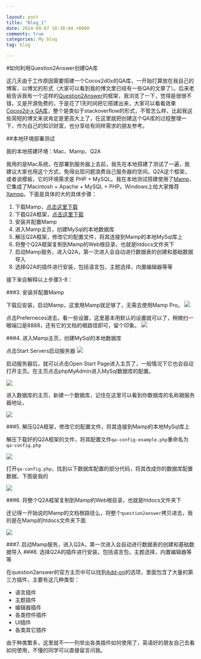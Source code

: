 ```yaml
---

layout: post
title: "Blog_1"
date: 2014-09-07 10:38:04 +0800
comments: true
categories: My blog
tag: blog

---
```

#如何利用Question2Answer创建QA库

这几天由于工作原因需要搭建一个Cocos2d0x的QA库，一开始打算放在我自己的博客，以博文的形式（大家可以看到我的博文里已经有一些QA的文章了）。后来老板告诉我有一个这样的[Question2Answer](http://www.question2answer.org/)的框架，我浏览了一下，觉得是很很不错，又是开源免费的，于是花了1天时间把它搭建出来，大家可以看看效果[Cocos2d-x QA库](http://zaojiahua.com.id39920.hklin1.doctoryun.net/question2answer/index.php?qa=questions&start=0)，整个是类似于stackoverflow的形式，不管怎么样，比起我这些简短的博文来说肯定是更高大上了，在这里就把创建这个QA库的过程整理一下，作为自己的知识财富，也分享给有同样需求的朋友参考。

<!-- more -->

##本地环境部署测试

我的本地搭建环境：Mac、Mamp、Q2A

我用的是Mac系统，在部署到服务器上去前，我先在本地搭建了测试了一遍，我建议大家也用这个方式，免得出现问题浪费自己服务器的空间。Q2A这个框架，或者说模板，它的环境需求是 PHP + MySQL。我在本地测试搭建使用了[Mamp](http://www.mamp.info/en/)，它集成了Macintosh + Apache + MySQL + PHP。Windows上给大家推荐[Xampp](https://www.apachefriends.org/index.html)。下面是具体的大的具体步骤：

1. 下载Mamp，[点击这里下载](http://www.mamp.info/en/downloads/)
2. 下载Q2A框架，[点击这里下载](http://www.question2answer.org/question2answer-latest.zip)
3. 安装并配置Mamp
4. 进入Mamp主页，创建MySql的本地数据库
5. 解压Q2A框架，修改它的配置文件，将其连接到Mamp的本地MySql库上
6. 将整个Q2A框架复制到Mamp的Web根目录，也就是htdocs文件夹下
7. 启动Mamp服务，进入Q2A，第一次进入会自动进行数据表的创建和基础数据导入
8. 选择Q2A的插件进行安装，包括语言包，主题选择，内置编辑器等等

接下来会解释以上步骤3-8：

###3. 安装并配置Mamp

下载后安装，启动Mamp，这里用Mamp就足够了，无需去使用Mamp Pro。
![](http://cocos2d-xqa.qiniudn.com/Blog_Mamp.png)

点击Preferneces进去，看一些设置，这里基本用默认的设置就可以了，稍微扫一眼端口是8888，还有它的文档的根路径即可，留个印象。
![](http://cocos2d-xqa.qiniudn.com/Blog_Mamp2.png)

###4. 进入Mamp主页，创建MySql的本地数据库

点击Start Servers启动服务器
![](http://cocos2d-xqa.qiniudn.com/Blog_Mamp3.png)

启动服务器后，就可以点击Open Start Page进入主页了，一般情况下它也会自动打开主页。在主页点击phpMyAdmin进入MySql数据库的配置。

![](http://cocos2d-xqa.qiniudn.com/Blog_Mamp4.png)

进入数据库的主页，新建一个数据库，记住在这里可以看到你数据库的名称跟服务器地址，

![](http://cocos2d-xqa.qiniudn.com/Blog_Mamp5.png)

###5. 解压Q2A框架，修改它的配置文件，将其连接到Mamp的本地MySql库上

解压下载好的Q2A框架的文件，将其配置文件`qa-config-example.php`重命名为`qa-config.php`

![](http://cocos2d-xqa.qiniudn.com/Blog_Q2A.png)

打开`qa-config.php`，找到以下数据库配置的部分代码，将其改成你的数据库配置数据，下图是我的

![](http://cocos2d-xqa.qiniudn.com/Blog_Q2A1.png)

###6. 将整个Q2A框架复制到Mamp的Web根目录，也就是htdocs文件夹下

还记得一开始说的Mamp的文档根路径么，将整个`question2answer`拷贝进去，我的是在Mamp的htdocs文件夹下面

![](http://cocos2d-xqa.qiniudn.com/Blog_Q2A2.png)

###7. 启动Mamp服务，进入Q2A，第一次进入会自动进行数据表的创建和基础数据导入
###8. 选择Q2A的插件进行安装，包括语言包，主题选择，内置编辑器等等

在question2answer的官方主页中可以找到[Add-on](http://www.question2answer.org/addons.php)的选项，里面包含了大量的第三方插件，主要有这几种类型：

* 语言插件
* 主题插件
* 编辑器插件
* 各类控件插件
* UI插件
* 各类其它插件

由于种类繁多，这里就不一一列举出各类插件如何使用了，英语好的朋友自己去看如何使用，不懂的同学可以直接留言问我。











